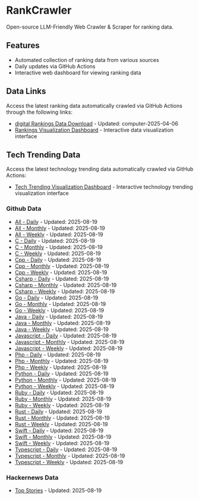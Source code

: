 # RankCrawler

Open-source LLM-Friendly Web Crawler & Scraper for ranking data.

## Features

* Automated collection of ranking data from various sources
* Daily updates via GitHub Actions
* Interactive web dashboard for viewing ranking data


## Data Links

Access the latest ranking data automatically crawled via GitHub Actions through the following links:

* [digital Rankings Data Download](https://github.com/chenjy16/RankCrawler/blob/main/data/1688/digital_computer_2025-04-06.json) - Updated: computer-2025-04-06
* [Rankings Visualization Dashboard](https://chenjy16.github.io/RankCrawler/1688_rankings.html) - Interactive data visualization interface




## Tech Trending Data

Access the latest technology trending data automatically crawled via GitHub Actions:

* [Tech Trending Visualization Dashboard](https://chenjy16.github.io/RankCrawler/tech_trending.html) - Interactive technology trending visualization interface

### Github Data

* [All - Daily](https://github.com/chenjy16/RankCrawler/blob/main/data/github/github_all_daily_2025-08-19.json) - Updated: 2025-08-19
* [All - Monthly](https://github.com/chenjy16/RankCrawler/blob/main/data/github/github_all_monthly_2025-08-19.json) - Updated: 2025-08-19
* [All - Weekly](https://github.com/chenjy16/RankCrawler/blob/main/data/github/github_all_weekly_2025-08-19.json) - Updated: 2025-08-19
* [C - Daily](https://github.com/chenjy16/RankCrawler/blob/main/data/github/github_c_daily_2025-08-19.json) - Updated: 2025-08-19
* [C - Monthly](https://github.com/chenjy16/RankCrawler/blob/main/data/github/github_c_monthly_2025-08-19.json) - Updated: 2025-08-19
* [C - Weekly](https://github.com/chenjy16/RankCrawler/blob/main/data/github/github_c_weekly_2025-08-19.json) - Updated: 2025-08-19
* [Cpp - Daily](https://github.com/chenjy16/RankCrawler/blob/main/data/github/github_cpp_daily_2025-08-19.json) - Updated: 2025-08-19
* [Cpp - Monthly](https://github.com/chenjy16/RankCrawler/blob/main/data/github/github_cpp_monthly_2025-08-19.json) - Updated: 2025-08-19
* [Cpp - Weekly](https://github.com/chenjy16/RankCrawler/blob/main/data/github/github_cpp_weekly_2025-08-19.json) - Updated: 2025-08-19
* [Csharp - Daily](https://github.com/chenjy16/RankCrawler/blob/main/data/github/github_csharp_daily_2025-08-19.json) - Updated: 2025-08-19
* [Csharp - Monthly](https://github.com/chenjy16/RankCrawler/blob/main/data/github/github_csharp_monthly_2025-08-19.json) - Updated: 2025-08-19
* [Csharp - Weekly](https://github.com/chenjy16/RankCrawler/blob/main/data/github/github_csharp_weekly_2025-08-19.json) - Updated: 2025-08-19
* [Go - Daily](https://github.com/chenjy16/RankCrawler/blob/main/data/github/github_go_daily_2025-08-19.json) - Updated: 2025-08-19
* [Go - Monthly](https://github.com/chenjy16/RankCrawler/blob/main/data/github/github_go_monthly_2025-08-19.json) - Updated: 2025-08-19
* [Go - Weekly](https://github.com/chenjy16/RankCrawler/blob/main/data/github/github_go_weekly_2025-08-19.json) - Updated: 2025-08-19
* [Java - Daily](https://github.com/chenjy16/RankCrawler/blob/main/data/github/github_java_daily_2025-08-19.json) - Updated: 2025-08-19
* [Java - Monthly](https://github.com/chenjy16/RankCrawler/blob/main/data/github/github_java_monthly_2025-08-19.json) - Updated: 2025-08-19
* [Java - Weekly](https://github.com/chenjy16/RankCrawler/blob/main/data/github/github_java_weekly_2025-08-19.json) - Updated: 2025-08-19
* [Javascript - Daily](https://github.com/chenjy16/RankCrawler/blob/main/data/github/github_javascript_daily_2025-08-19.json) - Updated: 2025-08-19
* [Javascript - Monthly](https://github.com/chenjy16/RankCrawler/blob/main/data/github/github_javascript_monthly_2025-08-19.json) - Updated: 2025-08-19
* [Javascript - Weekly](https://github.com/chenjy16/RankCrawler/blob/main/data/github/github_javascript_weekly_2025-08-19.json) - Updated: 2025-08-19
* [Php - Daily](https://github.com/chenjy16/RankCrawler/blob/main/data/github/github_php_daily_2025-08-19.json) - Updated: 2025-08-19
* [Php - Monthly](https://github.com/chenjy16/RankCrawler/blob/main/data/github/github_php_monthly_2025-08-19.json) - Updated: 2025-08-19
* [Php - Weekly](https://github.com/chenjy16/RankCrawler/blob/main/data/github/github_php_weekly_2025-08-19.json) - Updated: 2025-08-19
* [Python - Daily](https://github.com/chenjy16/RankCrawler/blob/main/data/github/github_python_daily_2025-08-19.json) - Updated: 2025-08-19
* [Python - Monthly](https://github.com/chenjy16/RankCrawler/blob/main/data/github/github_python_monthly_2025-08-19.json) - Updated: 2025-08-19
* [Python - Weekly](https://github.com/chenjy16/RankCrawler/blob/main/data/github/github_python_weekly_2025-08-19.json) - Updated: 2025-08-19
* [Ruby - Daily](https://github.com/chenjy16/RankCrawler/blob/main/data/github/github_ruby_daily_2025-08-19.json) - Updated: 2025-08-19
* [Ruby - Monthly](https://github.com/chenjy16/RankCrawler/blob/main/data/github/github_ruby_monthly_2025-08-19.json) - Updated: 2025-08-19
* [Ruby - Weekly](https://github.com/chenjy16/RankCrawler/blob/main/data/github/github_ruby_weekly_2025-08-19.json) - Updated: 2025-08-19
* [Rust - Daily](https://github.com/chenjy16/RankCrawler/blob/main/data/github/github_rust_daily_2025-08-19.json) - Updated: 2025-08-19
* [Rust - Monthly](https://github.com/chenjy16/RankCrawler/blob/main/data/github/github_rust_monthly_2025-08-19.json) - Updated: 2025-08-19
* [Rust - Weekly](https://github.com/chenjy16/RankCrawler/blob/main/data/github/github_rust_weekly_2025-08-19.json) - Updated: 2025-08-19
* [Swift - Daily](https://github.com/chenjy16/RankCrawler/blob/main/data/github/github_swift_daily_2025-08-19.json) - Updated: 2025-08-19
* [Swift - Monthly](https://github.com/chenjy16/RankCrawler/blob/main/data/github/github_swift_monthly_2025-08-19.json) - Updated: 2025-08-19
* [Swift - Weekly](https://github.com/chenjy16/RankCrawler/blob/main/data/github/github_swift_weekly_2025-08-19.json) - Updated: 2025-08-19
* [Typescript - Daily](https://github.com/chenjy16/RankCrawler/blob/main/data/github/github_typescript_daily_2025-08-19.json) - Updated: 2025-08-19
* [Typescript - Monthly](https://github.com/chenjy16/RankCrawler/blob/main/data/github/github_typescript_monthly_2025-08-19.json) - Updated: 2025-08-19
* [Typescript - Weekly](https://github.com/chenjy16/RankCrawler/blob/main/data/github/github_typescript_weekly_2025-08-19.json) - Updated: 2025-08-19

### Hackernews Data

* [Top Stories](https://github.com/chenjy16/RankCrawler/blob/main/data/hackernews/hackernews_top_2025-08-19.json) - Updated: 2025-08-19


